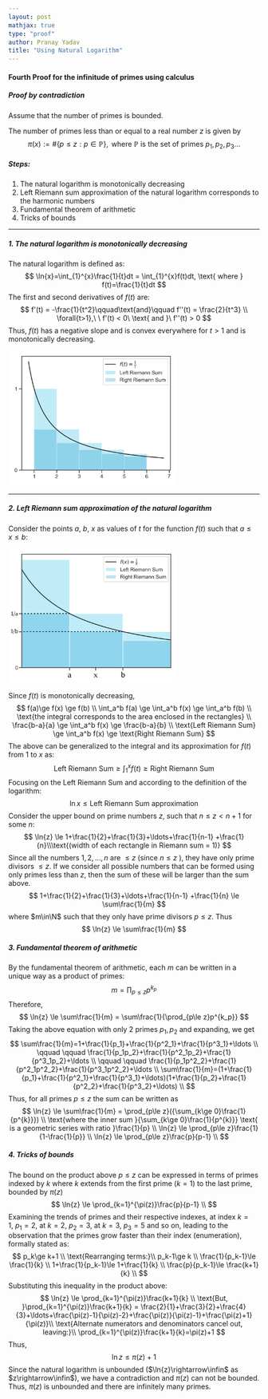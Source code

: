 ```yaml
---
layout: post  
mathjax: true  
type: "proof"  
author: Pranay Yadav   
title: "Using Natural Logarithm"
---
```


#### Fourth Proof for the infinitude of primes using calculus

##### Proof by contradiction

Assume that the number of primes is bounded.

The number of primes less than or equal to a real number $z$ is given by
$$
\pi(x) :=\#\{p\le z:p\in\mathbb{P} \}, \text{ where }\mathbb{P}\text{ is the set of primes }p_1,p_2,p_3\ldots
$$

##### Steps:

1. The natural logarithm is monotonically decreasing
2. Left Riemann sum approximation of the natural logarithm corresponds to the harmonic numbers 
3. Fundamental theorem of arithmetic
4. Tricks of bounds

---

##### 1. The natural logarithm is monotonically decreasing

The natural logarithm is defined as:
$$
\ln{x}=\int_{1}^{x}\frac{1}{t}dt = \int_{1}^{x}f(t)dt, \text{ where } f(t)=\frac{1}{t}dt
$$
The first and second derivatives of $f(t)$ are:
$$
f'(t) = -\frac{1}{t^2}\qquad\text{and}\qquad f''(t) = \frac{2}{t^3} \\
\forall{t>1},\ \ f'(t) < 0\ \text{ and }\ f''(t) > 0
$$
Thus, $f(t)$ has a negative slope and is convex everywhere for $t>1$ and is monotonically decreasing.

<img src="../images/psy_function1.png" alt="functionplot" style="zoom:33%;" />

---

##### 2. Left Riemann sum approximation of the natural logarithm

Consider the points $a,\ b,\ x$ as values of $t$ for the function $f(t)$ such that $a \le x \le b$:

<img src="../images/psy_function2.png" style="zoom:33%;" />

Since $f(t)$ is monotonically decreasing,
$$
f(a)\ge f(x) \ge f(b) \\
\int_a^b f(a) \ge \int_a^b f(x) \ge \int_a^b f(b) \\
\text{the integral corresponds to the area enclosed in the rectangles} \\
\frac{b-a}{a} \ge \int_a^b f(x) \ge \frac{b-a}{b} \\
\text{Left Riemann Sum} \ge \int_a^b f(x) \ge \text{Right Riemann Sum}
$$
The above can be generalized to the integral and its approximation for $f(t)$ from $1$ to $x$ as:
$$
\text{Left Riemann Sum} \ge \int_1^x f(t) \ge \text{Right Riemann Sum}
$$
Focusing on the Left Riemann Sum and according to the definition of the logarithm:
$$
\ln{x}\le \text{Left Riemann Sum approximation}
$$
Consider the upper bound on prime numbers $z$, such that $n\le z < n+1$ for some $n$:
$$
\ln{z} \le 1+\frac{1}{2}+\frac{1}{3}+\ldots+\frac{1}{n-1} +\frac{1}{n}\\\text{(width of each rectangle in Riemann sum = 1)}
$$
Since all the numbers $1,2,\ldots,n$ are $\le z$ (since $n\le z$ ), they have only prime divisors $\le z$. If we consider all possible numbers that can be formed using only primes less than $z$, then the sum of these will be larger than the sum above.
$$
1+\frac{1}{2}+\frac{1}{3}+\ldots+\frac{1}{n-1} +\frac{1}{n} \le \sum\frac{1}{m}
$$
where $m\in\N$ such that they only have prime divisors $p\le z$. Thus
$$
\ln{z} \le \sum\frac{1}{m}
$$

##### 3. Fundamental theorem of arithmetic

By the fundamental theorem of arithmetic, each $m$ can be written in a unique way as a product of primes:
$$
m=\prod_{p\le z}p^{k_p}
$$
Therefore,
$$
\ln{z} \le \sum\frac{1}{m} = \sum\frac{1}{\prod_{p\le z}p^{k_p}}
$$
Taking the above equation with only 2 primes $p_1, p_2$ and expanding, we get
$$
\sum\frac{1}{m}=1+\frac{1}{p_1}+\frac{1}{p^2_1}+\frac{1}{p^3_1}+\ldots \\
\qquad \qquad \frac{1}{p_1p_2}+\frac{1}{p^2_1p_2}+\frac{1}{p^3_1p_2}+\ldots \\
\qquad \qquad \frac{1}{p_1p^2_2}+\frac{1}{p^2_1p^2_2}+\frac{1}{p^3_1p^2_2}+\ldots \\
\sum\frac{1}{m}=(1+\frac{1}{p_1}+\frac{1}{p^2_1}+\frac{1}{p^3_1}+\ldots)(1+\frac{1}{p_2}+\frac{1}{p^2_2}+\frac{1}{p^3_2}+\ldots) \\
$$
Thus, for all primes $p\le z$ the sum can be written as
$$
\ln{z} \le \sum\frac{1}{m} = \prod_{p\le z}({\sum_{k\ge 0}\frac{1}{p^{k}}}) \\
\text{where the inner sum }{\sum_{k\ge 0}\frac{1}{p^{k}}} \text{ is a geometric series with ratio }\frac{1}{p} \\
\ln{z} \le \prod_{p\le z}\frac{1}{1-\frac{1}{p}} \\
\ln{z} \le \prod_{p\le z}\frac{p}{p-1} \\
$$

##### 4. Tricks of bounds

The bound on the product above $p \le z$ can be expressed in terms of primes indexed by $k$ where $k$ extends from the first prime ($k=1$) to the last prime, bounded by $\pi(z)$
$$
\ln{z} \le \prod_{k=1}^{\pi(z)}\frac{p}{p-1} \\
$$
Examining the trends of primes and their respective indexes, at index $k=1,\ p_1=2$, at $k=2,\ p_2=3$, at $k=3,\ p_3=5$ and so on, leading to the observation that the primes grow faster than their index (enumeration), formally stated as:
$$
p_k\ge k+1 \\
\text{Rearranging terms:}\\
p_k-1\ge k \\
\frac{1}{p_k-1}\le \frac{1}{k} \\
1+\frac{1}{p_k-1}\le 1+\frac{1}{k} \\
\frac{p}{p_k-1}\le \frac{k+1}{k} \\
$$
Substituting this inequality in the product above:
$$
\ln{z} \le \prod_{k=1}^{\pi(z)}\frac{k+1}{k} \\
\text{But, }\prod_{k=1}^{\pi(z)}\frac{k+1}{k} = \frac{2}{1}+\frac{3}{2}+\frac{4}{3}+\ldots+\frac{\pi(z)-1}{\pi(z)-2}+\frac{\pi(z)}{\pi(z)-1}+\frac{\pi(z)+1}{\pi(z)}\\
\text{Alternate numerators and denominators cancel out, leaving:}\\
\prod_{k=1}^{\pi(z)}\frac{k+1}{k}=\pi(z)+1
$$
Thus,
$$
\ln{z}\le \pi(z)+1
$$
Since the natural logarithm is unbounded ($\ln{z}\rightarrow\infin$ as $z\rightarrow\infin$), we have a contradiction and $\pi(z)$ can not be bounded. Thus, $\pi(z)$ is unbounded and there are infinitely many primes.